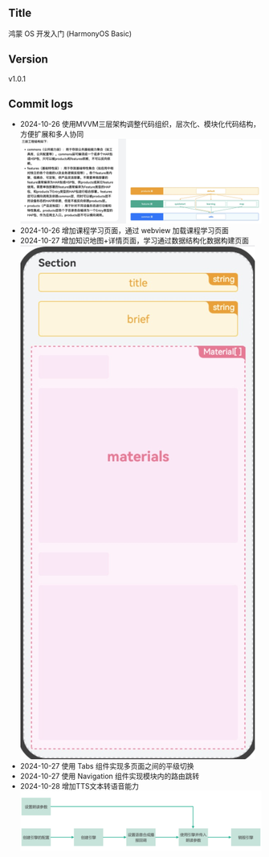 ## Title
鸿蒙 OS 开发入门 (HarmonyOS Basic)
## Version
v1.0.1
## Commit logs
- 2024-10-26 使用MVVM三层架构调整代码组织，层次化、模块化代码结构，方便扩展和多人协同
![mvvm](./images/mvvm.jpg)
- 2024-10-26 增加课程学习页面，通过 webview 加载课程学习页面
- 2024-10-27 增加知识地图+详情页面，学习通过数据结构化数据构建页面
![struct_data](./images/struct_data_to_ui.jpg)
- 2024-10-27 使用 Tabs 组件实现多页面之间的平级切换
- 2024-10-27 使用 Navigation 组件实现模块内的路由跳转
- 2024-10-28 增加TTS文本转语音能力
![tts](./images/tts_engine.png)
